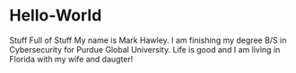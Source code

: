 # Hello-World
Stuff Full of Stuff
My name is Mark Hawley. I am finishing my degree B/S in Cybersecurity for Purdue Global University.
Life is good and I am living in Florida with my wife and daugter!
